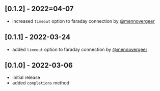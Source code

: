 ## [0.1.2] - 2022=04-07

- increased `timeout` option to faraday connection by [@mennovergeer](https://github.com/mennovergeer)

## [0.1.1] - 2022-03-24

- added `timeout` option to faraday connection by [@mennovergeer](https://github.com/mennovergeer)

## [0.1.0] - 2022-03-06

- Initial release
- added `completions` method
